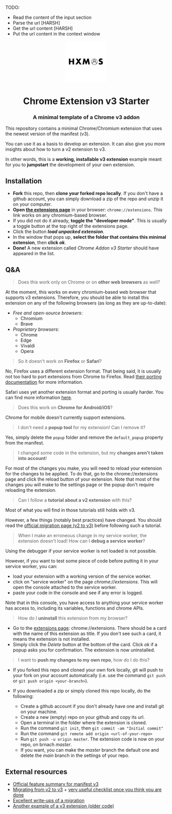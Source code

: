 TODO:
- Read the content of the input section
- Parse the url [HARSH]
- Get the url content [HARSH]
- Put the url content in the context window

<div align="center">
    <img src="https://raw.githubusercontent.com/SimGus/chrome-addon-v3-starter/master/logo/logo-128.png"/>
    <h1>Chrome Extension v3 Starter</h1>
    <h3>A minimal template of a Chrome v3 addon</h3>
</div>

This repository contains a minimal Chrome/Chromium extension that uses the newest version of the manifest (v3).

You can use it as a basis to develop an extension.
It can also give you more insights about how to turn a v2 extension to v3.

In other words, this is a **working, installable v3 extension** example meant for you to **jumpstart** the development of your own extension.


## Installation
- **Fork** this repo, then **clone your forked repo locally**. If you don't have a github account, you can simply download a zip of the repo and unzip it on your computer.
- **Open [the extensions page](chrome://extensions)** in your browser: `chrome://extensions`. This link works on any chromium-based browser.
- If you did not do it already, **toggle the "developer mode"**. This is usually a toggle button at the top right of the extensions page.
- Click the button **_load unpacked extension_**.
- In the window that pops up, **select the folder that contains this minimal extension**, then **click _ok_**.
- **Done!** A new extension called _Chrome Addon v3 Starter_ should have appeared in the list.

## Q&A
> Does this work only on Chrome or on **other web browsers** as well?

At the moment, this works on every chromium-based web browser that supports v3 extensions.
Therefore, you should be able to install this extension on any of the following browsers (as long as they are up-to-date):
- _Free and open-source browsers_:
    - Chromium
    - Brave
- _Proprietary browsers_:
    - Chrome
    - Edge
    - Vivaldi
    - Opera

> So it doesn't work on **Firefox** or **Safari**?

No, Firefox uses a different extension format. That being said, it is usually not too hard to port extensions from Chrome to Firefox.
Read [their porting documentation](https://extensionworkshop.com/documentation/develop/porting-a-google-chrome-extension/) for more information.

Safari uses yet another extension format and porting is usually harder.
You can find more information [here](https://bartsolutions.github.io/2020/11/20/safari-extension/).

> Does this work on **Chrome for Android/iOS**?

Chrome for mobile doesn't currently support extensions.

> I don't need a **popup tool** for my extension! Can I remove it?

Yes, simply delete the `popup` folder and remove the `default_popup` property from the manifest.

> I changed some code in the extension, but my **changes aren't taken into account**!

For most of the changes you make, you will need to reload your extension for the changes to be applied.
To do that, go to the chrome://extensions page and click the reload button of your extension.
Note that most of the changes you will make to the settings page or the popup don't require reloading the extension.

> Can I follow a **tutorial about a v2 extension** with this?

Most of what you will find in those tutorials still holds with v3.

However, a few things (notably best practices) have changed.
You should read the [official migration page (v2 to v3)](https://developer.chrome.com/docs/extensions/mv3/intro/mv3-migration/) before following such a tutorial.

> When I make an erroneous change in my service worker, the extension doesn't load! How can I **debug a service worker**?

Using the debugger if your service worker is not loaded is not possible.

However, if you want to test some piece of code before putting it in your service worker, you can:
- load your extension with a working version of the service worker.
- click on "service worker" on the page _chrome://extensions_. This will open the console attached to the service worker.
- paste your code in the console and see if any error is logged.

Note that in this console, you have access to anything your service worker has access to, including its variables, functions and chrome APIs.

> How do I **uninstall** this extension from my browser?

- Go to the [extensions page](chrome://extensions): chrome://extensions.
  There should be a card with the name of this extension as title.
  If you don't see such a card, it means the extension is not installed.
- Simply click the _Delete_ button at the bottom of the card. Click _ok_ if a popup asks you for confirmation. The extension is now uninstalled.

> I want to **push my changes to my own repo**, how do I do this?

- If you forked this repo and cloned your own fork locally, git will push to your fork on your account automatically (i.e. use the command `git push` or `git push origin <your-branch>`).

- If you downloaded a zip or simply cloned this repo locally, do the following:
    - Create a github account if you don't already have one and install git on your machine.
    - Create a new (empty) repo on your github and copy its url.
    - Open a terminal in the folder where the extension is cloned.
    - Run the command `git init`, then `git commit -am "Initial commit"`
    - Run the command `git remote add origin <url-of-your-repo>`
    - Run `git push -u origin master`. The extension code is now on your repo, on brnach _master_.
    - If you want, you can make the _master_ branch the default one and delete the _main_ branch in the settings of your repo.

## External resources
- [Official feature summary for manifest v3](https://developer.chrome.com/docs/extensions/mv3/intro/mv3-overview/)
- [Migrating from v2 to v3](https://developer.chrome.com/docs/extensions/mv3/intro/mv3-migration/) + [very useful checklist once you think you are done](https://developer.chrome.com/docs/extensions/mv3/mv3-migration-checklist/)
- [Excellent write-ups of a migration](https://github.com/kentbrew/learning-manifest-v3)
- [Another example of a v3 extension (older code)](https://gist.github.com/dotproto/3a328d6b187621b445499ba503599dc0)
